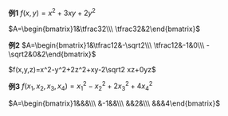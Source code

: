 **例1**
$f(x,y)=x^2+3xy+2y^2$

$A=\begin{bmatrix}1&\tfrac32\\\ \tfrac32&2\end{bmatrix}$

**例2**
$A=\begin{bmatrix}1&\tfrac12&-\sqrt2\\\ \tfrac12&-1&0\\\ -\sqrt2&0&2\end{bmatrix}$

$f(x,y,z)=x^2-y^2+2z^2+xy-2\sqrt2 xz+0yz$

**例3**
$f(x_1,x_2,x_3,x_4)=x_1^2-x_2^2+2x_3^2+4x_4^2$

$A=\begin{bmatrix}1&&&\\\ &-1&&\\\ &&2&\\\ &&&4\end{bmatrix}$
